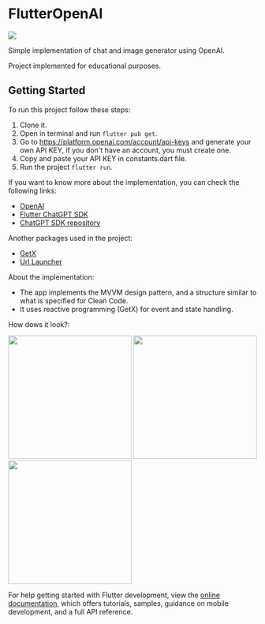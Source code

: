 # FlutterOpenAI

![](https://camo.githubusercontent.com/4cfe18471a1e04d323974c7ff4e71b9ea2308d32a660d7b5c9b7f895e9d8e05f/68747470733a2f2f696d672e736869656c64732e696f2f62616467652f446172742d3031373543323f7374796c653d666f722d7468652d6261646765266c6f676f3d64617274266c6f676f436f6c6f723d7768697465)

Simple implementation of chat and image generator using OpenAI.

Project implemented for educational purposes.

## Getting Started

To run this project follow these steps:

1. Clone it.
2. Open in terminal and run ```flutter pub get```.
3. Go to https://platform.openai.com/account/api-keys and generate your own API KEY, if you don't have an account, you must create one.
4. Copy and paste your API KEY in constants.dart file.
5. Run the project ```flutter run```.

If you want to know more about the implementation, you can check the following links:

- [OpenAI](https://platform.openai.com/docs/introduction/overview)
- [Flutter ChatGPT SDK](https://pub.dev/packages/chat_gpt_sdk)
- [ChatGPT SDK repository](https://github.com/redevRx/Flutter-ChatGPT)

Another packages used in the project:

- [GetX](https://pub.dev/packages/get)
- [Url Launcher](https://pub.dev/packages/url_launcher)

About the implementation:

- The app implements the MVVM design pattern, and a structure similar to what is specified for Clean Code.
- It uses reactive programming (GetX) for event and state handling.

How dows it look?:

<img src="https://user-images.githubusercontent.com/61942641/228884824-94ab700a-e8f9-4431-87bd-1cd14c9673a5.png" width="250">   <img src="https://user-images.githubusercontent.com/61942641/228885678-08f15ee3-2770-4176-8a86-801d77bc4484.png" width="250">   <img src="https://user-images.githubusercontent.com/61942641/228885874-885d634e-b2bc-46dd-a42c-d27b08cc254b.png" width="250">

For help getting started with Flutter development, view the
[online documentation](https://docs.flutter.dev/), which offers tutorials,
samples, guidance on mobile development, and a full API reference.
